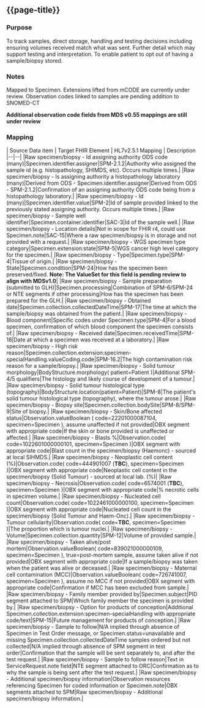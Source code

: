 ## {{page-title}}

### Purpose
To track samples, direct storage, handling and testing decisions including ensuring volumes received match what was sent.
Further detail which may support testing and interpretation.
To enable patient to opt out of having a sample/biopsy stored.

### Notes
Mapped to Specimen.
Extensions lifted from mCODE are currently under review.
Observation codes linked to samples are pending addition to SNOMED-CT

**Additional observation code fields from MDS v0.55 mappings are still under review**

### Mapping
| Source Data item | Target FHIR Element | HL7v2.5.1 Mapping | Description 
|--|--|
|Raw specimen/biopsy - Id assigning authority ODS code (many)|Specimen.identifier.assigner|SPM-2.1.2|Authority who assigned the sample id (e.g. histopathology, SHIMDS, etc). Occurs multiple times.|
|Raw specimen/biopsy - Is assigning authority a histopathology laboratory (many)|Derived from ODS - Specimen.identifier.assigner|Derived from ODS - SPM-2.1.2|Confirmation of an assigning authority ODS code being from a histopathology laboratory.|
|Raw specimen/biopsy - Id (many)|Specimen.identifier.value|SPM-2|Id of sample provided linked to the previously stated assigning authority. Occurs multiple times.|
|Raw specimen/biopsy - Sample well identifier|Specimen.container.identifier|SAC-3|Id of the sample well.|
|Raw specimen/biopsy - Location details|Not in scope for FHIR r4, could use Specimen.note|SAC-15|Where a raw specimen/biopsy is in storage and not provided with a request.|
|Raw specimen/biopsy - WGS specimen type category|Specimen.extension:state|SPM-5|WGS cancer high level category for the specimen.|
|Raw specimen/biopsy - Type|Specimen.type|SPM-4|Tissue of origin.|
|Raw specimen/biopsy - State|Specimen.condition|SPM-24|How has the specimen been preserved/fixed. **Note: The ValueSet for this field is pending review to align with MDSv1.0**|
|Raw specimen/biopsy - Sample preparation (submitted to GLH)|Specimen.processing|Combination of SPM-6/SPM-24 or NTE segments if other processing|How has the specimen has been prepared for the GLH.|
|Raw specimen/biopsy - Obtained date|Specimen.collection.collectedDateTime|SPM-17|The time at which the sample/biopsy was obtained from the patient.|
|Raw specimen/biopsy - Blood component|Specific codes under Specimen.type|SPM-4|For a blood specimen, confirmation of which blood component the specimen consists of.|
|Raw specimen/biopsy - Received date|Specimen.receivedTime|SPM-18|Date at which a specimen was received at a laboratory.|
|Raw specimen/biopsy - High risk reason|Specimen.collection.extension:specimen-specialHandling.valueCoding.code|SPM-16.2|The high contamination risk reason for a sample/biopsy.|
|Raw specimen/biopsy - Solid tumour morphology|BodyStructure.morphology( patient=Patient )|Additional SPM-4/5 qualifiers|The histology and likely course of development of a tumour.|
|Raw specimen/biopsy - Solid tumour histological type (topography)|BodyStructure.location(patient=Patient)|SPM-8|The patient's solid tumour histological type (topography), where the tumour arose.|
|Raw specimen/biopsy - Biopsy site|Specimen.collection.bodySite|SPM-8/SPM-9|Site of biopsy.|
|Raw specimen/biopsy - Skin/Bone affected status|Observation.valueBoolean ( code=22201000087104, specimen=Specimen ), assume unaffected if not provided|OBX segment with appropriate code|If the skin or bone provided is unaffected or affected.|
|Raw specimen/biopsy - Blasts %|Observation.code( code=1022601000000101, specimen=Specimen )|OBX segment with appropriate code|Blast count in the specimen/biopsy (Haemonc) - sourced at local SIHMDS.|
|Raw specimen/biopsy - Neoplastic cell content (%)|Observation.code( code=444901007 (**TBC**), specimen=Specimen )|OBX segment with appropriate code|Neoplastic cell content in the specimen/biopsy (Solid Tumour) - sourced at local lab. (%)|
|Raw specimen/biopsy - Necrosis|Observation.code( code=6574001 (**TBC**), specimen=Specimen )|OBX segment with appropriate code|% necrotic cells in specimen volume.|
|Raw specimen/biopsy - Nucleated cell count|Observation.code( code=1022461000000100, specimen=Specimen )|OBX segment with appropriate code|Nucleated cell count in the specimen/biopsy (Solid Tumour and Haem-Onc).|
|Raw specimen/biopsy - Tumour cellularity|Observation.code( code=**TBC**, specimen=Specimen )|The proportion which is tumour nuclei.|
|Raw specimen/biopsy - Volume|Specimen.collection.quantity|SPM-12|Volume of provided sample.|
|Raw specimen/biopsy - Taken alive/post mortem|Observation.valueBoolean( code=839021000000109, specimen=Specimen ), true=post-mortem sample, assume taken alive if not provided|OBX segment with appropriate code|If a sample/biopsy was taken when the patient was alive or deceased.|
|Raw specimen/biopsy - Maternal cell contamination (MCC)|Observation.valueBoolean( code=726741007, specimen=Specimen ), assume no MCC if not provided|OBX segment with appropriate code|Confirmation if MCC has been excluded from sample.|
|Raw specimen/biopsy - Family member provided by|Specimen.subject|PID segment attached to SPM|Which family member the specimen is provided by.|
|Raw specimen/biopsy - Option for products of conception|Additional Specimen.collection.extension:specimen-specialHandling with appropriate code/text|SPM-15|Future management for products of conception.|
|Raw specimen/biopsy - Sample to follow|N/A implied through absence of Specimen in Test Order message, or Specimen.status=unavailable and missing Specimen.collection.collectedDateTime samples ordered but not collected|N/A implied through absence of SPM segment in test order|Confirmation that the sample will be sent separately to, and after the test request.|
|Raw specimen/biopsy - Sample to follow reason|Text in ServiceRequest.note field|NTE segment attached to ORC|Confirmation as to why the sample is being sent after the test request.|
|Raw specimen/biopsy - Additional specimen/biopsy information|Observation resources referencing Specimen for coded information or Specimen.note|OBX segments attached to SPM|Raw specimen/biopsy - Additional specimen/biopsy information.|

<!--
| Source Data item | Non WGS Rare Disease | Non WGS Cancer | WGS Rare Disease | WGS Cancer | Target FHIR Element | HL7v2.5.1 Mapping | Description 
|--|--|
|Sample/Biopsy - Sample id assigning authority|Mandatory IF|Mandatory IF|Mandatory IF|Mandatory IF|Specimen.identifier.assigner|SPM-2.1.2|Authority who assigned the sample id (Eg. histopathology, SHIMDS, etc). Occurs multiple times.|
|Sample/Biopsy - Sample id|Mandatory IF|Mandatory IF|Mandatory IF|Mandatory IF|Specimen.identifier.value|SPM-2|Id of sample provided linked to the previously states assigning authority. Occurs multiple times.|
|Sample/Biopsy - Taken date|Optional|Optional|Mandatory|Mandatory|Specimen.collection.collectedDateTime|SPM-17|The time at which the sample/biopsy was taken from the patient.|
|Sample/Biopsy - High risk reason|Mandatory IF|Mandatory IF|Mandatory IF|Mandatory IF|Specimen.collection.extension:specimen-specialHandling.valueCoding.code|SPM-16.2|The high contamination risk reason for a sample/biopsy.|
|Sample/Biopsy - Pathology tissue id|Mandatory IF|Mandatory IF|Mandatory IF|Mandatory IF|Specimen.identifier (NamingSystem for different identifiers is currently inder consideration)|SPM-2.1|Id associated to tissue sample provided by pathology.|
|Sample/Biopsy - Type|Mandatory|Mandatory|Mandatory|Mandatory|Specimen.type|SPM-4|Type of sample/biopsy.|
|Sample/Biopsy - State|N/A|N/A|N/A|Mandatory|Specimen.extension:state|SPM-5|One of: Solid tumour sample, Liquid tumour sample, Normal or germline sample.|
|Sample/Biopsy - Solid tumour morphology|N/A|Mandatory IF|N/A|Mandatory IF|BodyStructure.morphology(patient=Patient)|Additional SPM-4/5 qualifiers|The histology and likely course of development of a tumour.|
|Sample/Biopsy - Solid tumour histological type (topography)|N/A|Mandatory IF|N/A|Mandatory IF|BodyStructure.location(patient=Patient)|SPM-8|The patient's solid tumour histological type (topography), where the tumour arose.|
|Sample/Biopsy - Biopsy site|Mandatory IF|Mandatory IF|Mandatory IF|Mandatory IF|Specimen.collection.bodySite|SPM-8/SPM-9|Site of biopsy.|
|Sample/Biopsy - Skin/Bone affected status|Mandatory IF|N/A|N/A|N/A|Observation.valueBoolean (code=22201000087104,specimen=Specimen), assume unaffected if not provided|OBX segment with appropriate code|If the skin or bone provided is unaffected or affected.|
|Sample/Biopsy - Nuclei blasts / Neoplastic cell content|N/A|Mandatory IF|N/A|Mandatory IF|Observation.code(specimen=Specimen)|OBX segment with appropriate code|Neoplastic cell count is for solid tumour, nuclei blasts for haemonc.|
|Sample/Biopsy - Nucleated cell count|N/A|Mandatory IF|N/A|Mandatory IF|Observation.code(specimen=Specimen)|OBX segment with appropriate code|Nucleated cell count in the sample/biopsy.|
|Sample/Biopsy - Fetal sample count|Optional|N/A|Optional|N/A|Inferred through subject of Specimen (under discussion)|Inferred through subject of Specimen (under discussion)|Count of fetuses which have had a sample submitted.|
|Sample/Biopsy - Storage opt out|Optional|Optional|Optional|Optional|Consent.provision(type=deny,action=store,data.reference=Specimen)|CON segment, with CON-11=R|Option for patient to opt out of sample/biopsy storage.|
|Sample/Biopsy - Volume|Optional|Optional|Optional|Optional|Specimen.collection.quantity|SPM-12|Volume of provided sample.|
|Sample/Biopsy - Taken alive/post mortem|Mandatory IF|Mandatory IF|Mandatory IF|Mandatory IF|Observation.valueBoolean (code=839021000000109,specimen=Specimen), true=post-mortem sample, assume taken alive if not provided|OBX segment with appropriate code|If a sample/biopsy was taken when the patient was alive or deceased.|
|Sample/Biopsy - Maternal cell contamination (MCC)|Mandatory IF|N/A|Mandatory IF|N/A|Observation.valueBoolean (code=726741007,specimen=Specimen), assume no MCC if not provided|OBX segment with appropriate code|Confirmation if MCC has been excluded from sample.|
-->